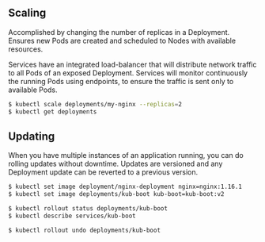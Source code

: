 ## Scaling

Accomplished by changing the number of replicas in a Deployment. Ensures new Pods are created and scheduled to Nodes with available resources.

Services have an integrated load-balancer that will distribute network traffic to all Pods of an exposed Deployment. Services will monitor continuously the running Pods using endpoints, to ensure the traffic is sent only to available Pods.

```bash
$ kubectl scale deployments/my-nginx --replicas=2
$ kubectl get deployments
```

## Updating

When you have multiple instances of an application running, you can do rolling updates without downtime. Updates are versioned and any Deployment update can be reverted to a previous version.

```bash
$ kubectl set image deployment/nginx-deployment nginx=nginx:1.16.1
$ kubectl set image deployments/kub-boot kub-boot=kub-boot:v2

$ kubectl rollout status deployments/kub-boot
$ kubectl describe services/kub-boot

$ kubectl rollout undo deployments/kub-boot
```
